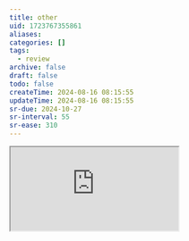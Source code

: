 ```yaml
---
title: other
uid: 1723767355861
aliases:
categories: []
tags:
  - review
archive: false
draft: false
todo: false
createTime: 2024-08-16 08:15:55
updateTime: 2024-08-16 08:15:55
sr-due: 2024-10-27
sr-interval: 55
sr-ease: 310
---
```


<iframe
  class="iframe_full"
  src="https://dict.youdao.com/result?word=other&lang=en"
>
</iframe>
